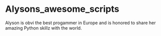 # Alysons_awesome_scripts

Alyson is obvi the best progammer in Europe and is honored to share her amazing Python skillz with the world.